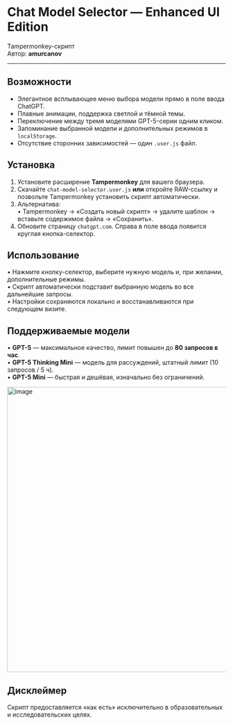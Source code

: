 # Chat Model Selector — Enhanced UI Edition

Tampermonkey-скрипт  
Автор: **amurcanov**  

---

## Возможности
- Элегантное всплывающее меню выбора модели прямо в поле ввода ChatGPT.  
- Плавные анимации, поддержка светлой и тёмной темы.  
- Переключение между тремя моделями GPT-5-серии одним кликом.  
- Запоминание выбранной модели и дополнительных режимов в `localStorage`.  
- Отсутствие сторонних зависимостей — один `.user.js` файл.

## Установка
1. Установите расширение **Tampermonkey** для вашего браузера.  
2. Скачайте `chat-model-selector.user.js` **или** откройте RAW-ссылку и позвольте Tampermonkey установить скрипт автоматически.  
3. Альтернатива:  
   • Tampermonkey → «Создать новый скрипт» → удалите шаблон → вставьте содержимое файла → «Сохранить».  
4. Обновите страницу `chatgpt.com`. Справа в поле ввода появится круглая кнопка-селектор.

## Использование
• Нажмите кнопку-селектор, выберите нужную модель и, при желании, дополнительные режимы.  
• Скрипт автоматически подставит выбранную модель во все дальнейшие запросы.  
• Настройки сохраняются локально и восстанавливаются при следующем визите.

## Поддерживаемые модели
• **GPT-5** — максимальное качество, лимит повышен до **80 запросов в час**.  
• **GPT-5 Thinking Mini** — модель для рассуждений, штатный лимит (10 запросов / 5 ч).  
• **GPT-5 Mini** — быстрая и дешёвая, изначально без ограничений.

<img width="989" height="656" alt="image" src="https://github.com/user-attachments/assets/03cabbf5-1b1a-4ad5-9dd7-8c9ce44fdaee" />

## Дисклеймер
Скрипт предоставляется «как есть» исключительно в образовательных и исследовательских целях.  
